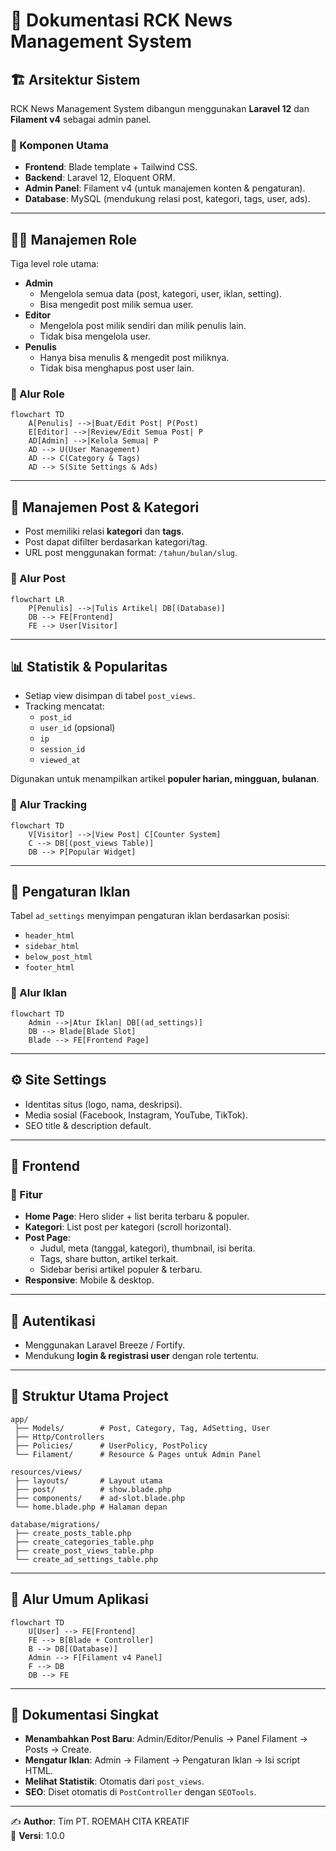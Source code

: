 # 📖 Dokumentasi RCK News Management System

## 🏗️ Arsitektur Sistem
RCK News Management System dibangun menggunakan **Laravel 12** dan **Filament v4** sebagai admin panel.

### 🔹 Komponen Utama
- **Frontend**: Blade template + Tailwind CSS.
- **Backend**: Laravel 12, Eloquent ORM.
- **Admin Panel**: Filament v4 (untuk manajemen konten & pengaturan).
- **Database**: MySQL (mendukung relasi post, kategori, tags, user, ads).

---

## 🧑‍💻 Manajemen Role
Tiga level role utama:

- **Admin**
  - Mengelola semua data (post, kategori, user, iklan, setting).
  - Bisa mengedit post milik semua user.
- **Editor**
  - Mengelola post milik sendiri dan milik penulis lain.
  - Tidak bisa mengelola user.
- **Penulis**
  - Hanya bisa menulis & mengedit post miliknya.
  - Tidak bisa menghapus post user lain.

### 🔹 Alur Role
```mermaid
flowchart TD
    A[Penulis] -->|Buat/Edit Post| P(Post)
    E[Editor] -->|Review/Edit Semua Post| P
    AD[Admin] -->|Kelola Semua| P
    AD --> U(User Management)
    AD --> C(Category & Tags)
    AD --> S(Site Settings & Ads)
```

---

## 📰 Manajemen Post & Kategori
- Post memiliki relasi **kategori** dan **tags**.
- Post dapat difilter berdasarkan kategori/tag.
- URL post menggunakan format: `/tahun/bulan/slug`.

### 🔹 Alur Post
```mermaid
flowchart LR
    P[Penulis] -->|Tulis Artikel| DB[(Database)]
    DB --> FE[Frontend]
    FE --> User[Visitor]
```

---

## 📊 Statistik & Popularitas
- Setiap view disimpan di tabel `post_views`.
- Tracking mencatat:
  - `post_id`
  - `user_id` (opsional)
  - `ip`
  - `session_id`
  - `viewed_at`

Digunakan untuk menampilkan artikel **populer harian, mingguan, bulanan**.

### 🔹 Alur Tracking
```mermaid
flowchart TD
    V[Visitor] -->|View Post| C[Counter System]
    C --> DB[(post_views Table)]
    DB --> P[Popular Widget]
```

---

## 🎯 Pengaturan Iklan
Tabel `ad_settings` menyimpan pengaturan iklan berdasarkan posisi:
- `header_html`
- `sidebar_html`
- `below_post_html`
- `footer_html`

### 🔹 Alur Iklan
```mermaid
flowchart TD
    Admin -->|Atur Iklan| DB[(ad_settings)]
    DB --> Blade[Blade Slot]
    Blade --> FE[Frontend Page]
```

---

## ⚙️ Site Settings
- Identitas situs (logo, nama, deskripsi).
- Media sosial (Facebook, Instagram, YouTube, TikTok).
- SEO title & description default.

---

## 🎨 Frontend
### 🔹 Fitur
- **Home Page**: Hero slider + list berita terbaru & populer.
- **Kategori**: List post per kategori (scroll horizontal).
- **Post Page**: 
  - Judul, meta (tanggal, kategori), thumbnail, isi berita.
  - Tags, share button, artikel terkait.
  - Sidebar berisi artikel populer & terbaru.
- **Responsive**: Mobile & desktop.

---

## 🔐 Autentikasi
- Menggunakan Laravel Breeze / Fortify.
- Mendukung **login & registrasi user** dengan role tertentu.

---

## 📂 Struktur Utama Project
```
app/
 ├── Models/        # Post, Category, Tag, AdSetting, User
 ├── Http/Controllers
 ├── Policies/      # UserPolicy, PostPolicy
 └── Filament/      # Resource & Pages untuk Admin Panel

resources/views/
 ├── layouts/       # Layout utama
 ├── post/          # show.blade.php
 ├── components/    # ad-slot.blade.php
 └── home.blade.php # Halaman depan

database/migrations/
 ├── create_posts_table.php
 ├── create_categories_table.php
 ├── create_post_views_table.php
 └── create_ad_settings_table.php
```

---

## 🚀 Alur Umum Aplikasi
```mermaid
flowchart TD
    U[User] --> FE[Frontend]
    FE --> B[Blade + Controller]
    B --> DB[(Database)]
    Admin --> F[Filament v4 Panel]
    F --> DB
    DB --> FE
```

---

## 📘 Dokumentasi Singkat
- **Menambahkan Post Baru**: Admin/Editor/Penulis → Panel Filament → Posts → Create.
- **Mengatur Iklan**: Admin → Filament → Pengaturan Iklan → Isi script HTML.
- **Melihat Statistik**: Otomatis dari `post_views`.
- **SEO**: Diset otomatis di `PostController` dengan `SEOTools`.

---

✍️ **Author**: Tim PT. ROEMAH CITA KREATIF  
📅 **Versi**: 1.0.0  
